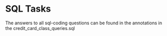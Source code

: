# SQL Tasks
The answers to all sql-coding questions can be found in the annotations in the credit_card_class_queries.sql
